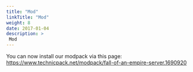 ```yaml
---
title: "Mod"
linkTitle: "Mod"
weight: 8
date: 2017-01-04
description: >
 Mod
---
```


You can now install our modpack via this page: https://www.technicpack.net/modpack/fall-of-an-empire-server.1690920
